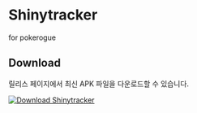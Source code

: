 # Shinytracker

for pokerogue

## Download

릴리스 페이지에서 최신 APK 파일을 다운로드할 수 있습니다.

[![Download Shinytracker](https://img.shields.io/github/downloads/apdlwjwjwj/Shinytracker/total)](https://github.com/apdlwjwjwj/Shinytracker/releases/download/Shinytracker/Shinytracker.apk)
